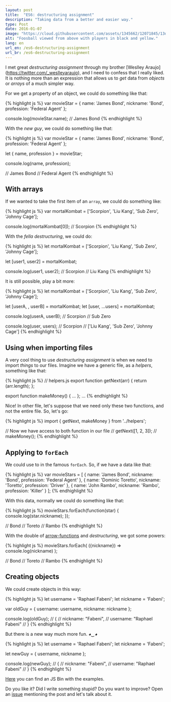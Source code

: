 ```yaml
---
layout: post
title:  "ES6: destructuring assignment"
description: "Taking data from a better and easier way."
type: Post
date: 2016-01-07
image: "https://cloud.githubusercontent.com/assets/1345662/12071845/13d407d4-b0a9-11e5-8a14-95a3bac85cf1.jpg"
alt: "Foosball viewed from above with players in black and yellow."
lang: en
url_en: /es6-destructuring-assignment
url_br: /es6-destructuring-assignment
---
```


I met great *destructuring assignment* through my brother [Weslley Araujo] (https://twitter.com/_weslleyaraujo), and I need to confess that I really liked. It is nothing more than an expression that allows us to *get* data from *objects* or *arrays* of a much simpler way.

For we get a property of an object, we could do something like that:

{% highlight js %}
var movieStar = {
  name: 'James Bond',
  nickname: 'Bond',
  profession: 'Federal Agent'
};

console.log(movieStar.name);
// James Bond
{% endhighlight %}

With the *new guy*, we could do something like that:

{% highlight js %}
var movieStar = {
  name: 'James Bond',
  nickname: 'Bond',
  profession: 'Federal Agent'
};

let { name, profession } = movieStar;

console.log(name, profession);

// James Bond
// Federal Agent
{% endhighlight %}

##  With arrays

If we wanted to take the first item of an `array`, we could do something like:

{% highlight js %}
var mortalKombat = ['Scorpion', 'Liu Kang', 'Sub Zero', 'Johnny Cage'];

console.log(mortalKombat[0]);
// Scorpion
{% endhighlight %}

With the *fella* *destructuring*, we could do:

{% highlight js %}
let mortalKombat = ['Scorpion', 'Liu Kang', 'Sub Zero', 'Johnny Cage'];

let [user1, user2] = mortalKombat;

console.log(user1, user2);
// Scorpion
// Liu Kang
{% endhighlight %}

It is still possible, play a bit more:

{% highlight js %}
let mortalKombat = ['Scorpion', 'Liu Kang', 'Sub Zero', 'Johnny Cage'];

let [userA, , userB] = mortalKombat;
let [user, ...users] = mortalKombat;

console.log(userA, userB);
// Scorpion
// Sub Zero

console.log(user, users);
// Scorpion
// ['Liu Kang', 'Sub Zero', 'Johnny Cage']
{% endhighlight %}

## Using when importing files

A very cool thing to use *destructuring assignment* is when we need to import *things* to our files. Imagine we have a generic file, as a *helpers*, something like that:

{% highlight js %}
// helpers.js
export function getNext(arr) {
  return (arr.length);
};

export function makeMoney() {
  ...
};
...
{% endhighlight %}

Nice! In other file, let's suppose that we need only these two functions, and not the entire file. So, let's go:

{% highlight js %}
import { getNext, makeMoney } from '../helpers';

// Now we have access to both function in our file
// getNext([1, 2, 3]);
// makeMoney();
{% endhighlight %}

## Applying to `forEach`

We could use to in the famous `forEach`. So, if we have a data like that:

{% highlight js %}
var movieStars = [
  {
    name: 'James Bond',
    nickname: 'Bond',
    profession: 'Federal Agent'
  },
  {
    name: 'Dominic Toretto',
    nickname: 'Toretto',
    profession: 'Driver'
  },
  {
    name: 'John Rambo',
    nickname: 'Rambo',
    profession: 'Killer'
  }
];
{% endhighlight %}

With this data, normally we could do something like that:

{% highlight js %}
movieStars.forEach(function(star) {
  console.log(star.nickname);
});

// Bond
// Toreto
// Rambo
{% endhighlight %}

With the double of [arrow-functions](/es6-arrow-functions) and *destructuring*, we got some powers:

{% highlight js %}
movieStars.forEach( ({nickname}) => console.log(nickname) );

// Bond
// Toreto
// Rambo
{% endhighlight %}

## Creating objects

We could create objects in this way:

{% highlight js %}
let username = 'Raphael Fabeni';
let nickname = 'Fabeni';

var oldGuy =  {
  username: username,
  nickname: nickname
};

console.log(oldGuy);
// {
//   nickname: "Fabeni",
//   username: "Raphael Fabeni"
// }
{% endhighlight %}

But there is a new way much more fun. *◕‿◕*

{% highlight js %}
let username = 'Raphael Fabeni';
let nickname = 'Fabeni';

let newGuy = { username, nickname };

console.log(newGuy);
// {
//   nickname: "Fabeni",
//   username: "Raphael Fabeni"
// }
{% endhighlight %}

[Here](http://jsbin.com/qejoyo/edit?js,console) you can find an JS Bin with the examples.

Do you like it? Did I write something stupid? Do you want to improve? Open an [issue](https://github.com/raphaelfabeni/raphaelfabeni.github.io/issues) mentioning the post and let's talk about it.
